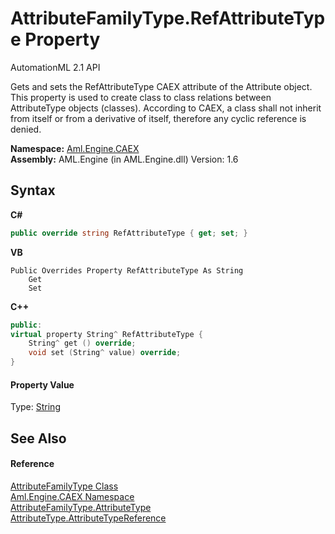 # AttributeFamilyType.RefAttributeType Property 
AutomationML 2.1 API 

Gets and sets the RefAttributeType CAEX attribute of the Attribute object. This property is used to create class to class relations between AttributeType objects (classes). According to CAEX, a class shall not inherit from itself or from a derivative of itself, therefore any cyclic reference is denied.

**Namespace:**&nbsp;<a href="N_Aml_Engine_CAEX">Aml.Engine.CAEX</a><br />**Assembly:**&nbsp;AML.Engine (in AML.Engine.dll) Version: 1.6

## Syntax

**C#**<br />
``` C#
public override string RefAttributeType { get; set; }
```

**VB**<br />
``` VB
Public Overrides Property RefAttributeType As String
	Get
	Set
```

**C++**<br />
``` C++
public:
virtual property String^ RefAttributeType {
	String^ get () override;
	void set (String^ value) override;
}
```


#### Property Value
Type: <a href="https://docs.microsoft.com/dotnet/api/system.string" target="_parent" rel="noopener noreferrer">String</a>

## See Also


#### Reference
<a href="T_Aml_Engine_CAEX_AttributeFamilyType">AttributeFamilyType Class</a><br /><a href="N_Aml_Engine_CAEX">Aml.Engine.CAEX Namespace</a><br /><a href="P_Aml_Engine_CAEX_AttributeFamilyType_AttributeType">AttributeFamilyType.AttributeType</a><br /><a href="P_Aml_Engine_CAEX_AttributeType_AttributeTypeReference">AttributeType.AttributeTypeReference</a><br />